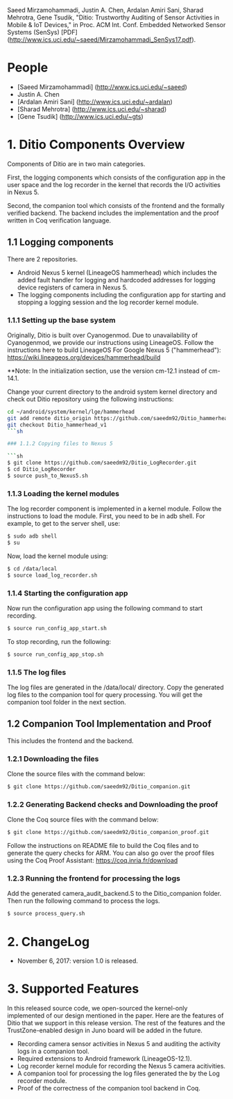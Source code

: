 
Saeed Mirzamohammadi, Justin A. Chen, Ardalan Amiri Sani, Sharad Mehrotra, Gene Tsudik, "Ditio: Trustworthy Auditing of Sensor Activities in Mobile & IoT Devices," in Proc. ACM Int. Conf. Embedded Networked Sensor Systems (SenSys) [PDF] (http://www.ics.uci.edu/~saeed/Mirzamohammadi_SenSys17.pdf).


# People

* [Saeed Mirzamohammadi] (http://www.ics.uci.edu/~saeed)
* Justin A. Chen
* [Ardalan Amiri Sani] (http://www.ics.uci.edu/~ardalan)
* [Sharad Mehrotra] (http://www.ics.uci.edu/~sharad)
* [Gene Tsudik] (http://www.ics.uci.edu/~gts)


# 1. Ditio Components Overview

Components of Ditio are in two main categories.

First, the logging components which consists of the configuration app in the user space and the log recorder in the kernel that records the I/O activities in Nexus 5.

Second, the companion tool which consists of the frontend and the formally verified backend.
The backend includes the implementation and the proof written in Coq verification language.


## 1.1 Logging components

There are 2 repositories.

* Android Nexus 5 kernel (LineageOS hammerhead) which includes the added fault handler for logging and hardcoded addresses for logging device registers of camera in Nexus 5.
* The logging components including the configuration app for starting and stopping a logging session and the log recorder kernel module.

### 1.1.1 Setting up the base system

Originally, Ditio is built over Cyanogenmod. Due to unavailability of Cyanogenmod, we provide our instructions using LineageOS.
Follow the instructions here to build LineageOS For Google Nexus 5 ("hammerhead"):
https://wiki.lineageos.org/devices/hammerhead/build

**Note: In the initialization section, use the version cm-12.1 instead of cm-14.1.

Change your current directory to the android system kernel directory and check out Ditio repository using the following instructions:

```sh
cd ~/android/system/kernel/lge/hammerhead
git add remote ditio_origin https://github.com/saeedm92/Ditio_hammerhead_v1
git checkout Ditio_hammerhead_v1
```sh

### 1.1.2 Copying files to Nexus 5

```sh
$ git clone https://github.com/saeedm92/Ditio_LogRecorder.git
$ cd Ditio_LogRecorder
$ source push_to_Nexus5.sh
```


### 1.1.3 Loading the kernel modules

The log recorder component is implemented in a kernel module.
Follow the instructions to load the module.
First, you need to be in adb shell.
For example, to get to the server shell, use:

```sh
$ sudo adb shell
$ su
```

Now, load the kernel module using:

```sh
$ cd /data/local
$ source load_log_recorder.sh
```

### 1.1.4 Starting the configuration app

Now run the configuration app using the following command to start recording.

```sh
$ source run_config_app_start.sh
```

To stop recording, run the following:

```sh
$ source run_config_app_stop.sh
```

### 1.1.5 The log files

The log files are generated in the /data/local/ directory.
Copy the generated log files to the companion tool for query processing.
You will get the companion tool folder in the next section.

## 1.2 Companion Tool Implementation and Proof

This includes the frontend and the backend.

### 1.2.1 Downloading the files

Clone the source files with the command below:

```sh
$ git clone https://github.com/saeedm92/Ditio_companion.git
```

### 1.2.2 Generating Backend checks and Downloading the proof

Clone the Coq source files with the command below:

```sh
$ git clone https://github.com/saeedm92/Ditio_companion_proof.git
```

Follow the instructions on README file to build the Coq files and to generate the query checks for ARM.
You can also go over the proof files using the Coq Proof Assistant: https://coq.inria.fr/download

### 1.2.3 Running the frontend for processing the logs

Add the generated camera_audit_backend.S to the Ditio_companion folder. Then run the following command to process the logs.

```sh
$ source process_query.sh
```

# 2. ChangeLog

* November 6, 2017: version 1.0 is released.


# 3. Supported Features

In this released source code, we open-sourced the kernel-only implemented of our design mentioned in the paper. Here are the features of Ditio that we support in this release version. The rest of the features and the TrustZone-enabled design in Juno board will be added in the future.

* Recording camera sensor activities in Nexus 5 and auditing the activity logs in a companion tool.
* Required extensions to Android framework (LineageOS-12.1).
* Log recorder kernel module for recording the Nexus 5 camera acitivities.
* A companion tool for processing the log files generated the by the Log recorder module.
* Proof of the correctness of the companion tool backend in Coq.

